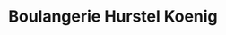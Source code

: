 ---
title: "Boulangerie Hurstel Koenig"
url: /selestat/boulangerie-hurstel-koenig/
shop: boulangerie
---